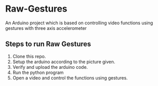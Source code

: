 # Raw-Gestures

An Arduino project which is based on controlling video functions using gestures with three axis accelerometer

## Steps to run Raw Gestures 
1. Clone this repo.
2. Setup the arduino according to the picture given.
3. Verify and upload the arduino code.
4. Run the python program
5. Open a video and control the functions using gestures.

